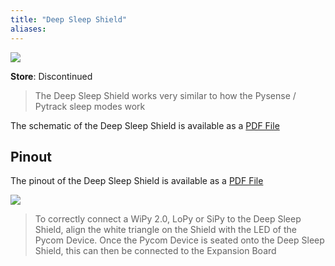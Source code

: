 ```yaml
---
title: "Deep Sleep Shield"
aliases:
---
```


![](/gitbook/assets/deepsleep-image-1.jpg)

**Store**: Discontinued


>The Deep Sleep Shield works very similar to how the Pysense / Pytrack sleep modes work

The schematic of the Deep Sleep Shield is available as a [PDF File](/gitbook/assets/deepsleep-schematic.pdf)


## Pinout

The pinout of the Deep Sleep Shield is available as a [PDF File](/gitbook/assets/deepsleep-pinout.pdf)


![](/gitbook/assets/deepsleep-pinout.png)


> To correctly connect a WiPy 2.0, LoPy or SiPy to the Deep Sleep Shield, align the white triangle on the Shield with the LED of the Pycom Device. Once the Pycom Device is seated onto the Deep Sleep Shield, this can then be connected to the Expansion Board




